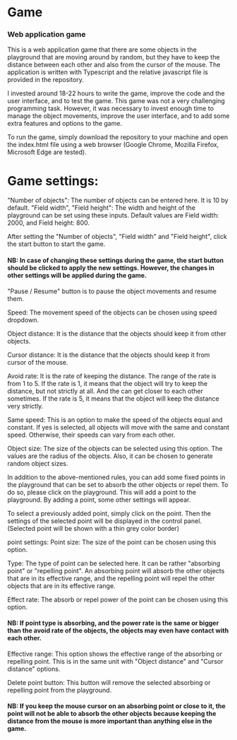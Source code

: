 # Game
### Web application game

This is a web application game that there are some objects in the playground that are moving around by random, but they have to keep the distance between each other and also from the cursor of the mouse. The application is written with Typescript and the relative javascript file is provided in the repository.

I invested around 18-22 hours to write the game, improve the code and the user interface, and to test the game. This game was not a very challenging programming task. However, it was necessary to invest enough time to manage the object movements, improve the user interface, and to add some extra features and options to the game.

To run the game, simply download the repository to your machine and open the index.html file using a web browser (Google Chrome, Mozilla Firefox, Microsoft Edge are tested).


# Game settings:

"Number of objects": The number of objects can be entered here. It is 10 by default.
"Field width", "Field height": The width and height of the playground can be set using these inputs. Default values are Field width: 2000, and Field height: 800. 

After setting the "Number of objects", "Field width" and "Field height", click the start button to start the game.
#### NB: In case of changing these settings during the game, the start button should be clicked to apply the new settings. However, the changes in other settings will be applied during the game. 

"Pause / Resume" button is to pause the object movements and resume them.

Speed: The movement speed of the objects can be chosen using speed dropdown.

Object distance: It is the distance that the objects should keep it from other objects.

Cursor distance: It is the distance that the objects should keep it from cursor of the mouse.

Avoid rate: It is the rate of keeping the distance. The range of the rate is from 1 to 5. If the rate is 1, it means that the object will try to keep the distance, but not strictly at all. And the can get closer to each other sometimes. If the rate is 5, it means that the object will keep the distance very strictly.

Same speed: This is an option to make the speed of the objects equal and constant. If yes is selected, all objects will move with the same and constant speed. Otherwise, their speeds can vary from each other.

Object size: The size of the objects can be selected using this option. The values are the radius of the objects. Also, it can be chosen to generate random object sizes.


In addition to the above-mentioned rules, you can add some fixed points in the playground that can be set to absorb the other objects or repel them. To do so, please click on the playground. This will add a point to the playground. By adding a point, some other settings will appear.

To select a previously added point, simply click on the point. Then the settings of the selected point will be displayed in the control panel. (Selected point will be shown with a thin grey color border)

point settings:
Point size: The size of the point can be chosen using this option.

Type: The type of point can be selected here. It can be rather "absorbing point" or "repelling point".
An absorbing point will absorb the other objects that are in its effective range, and the repelling point will repel the other objects that are in its effective range.

Effect rate: The absorb or repel power of the point can be chosen using this option.
#### NB: If point type is absorbing, and the power rate is the same or bigger than the avoid rate of the objects, the objects may even have contact with each other.

Effective range: This option shows the effective range of the absorbing or repelling point. This is in the same unit with "Object distance" and "Cursor distance" options.

Delete point button: This button will remove the selected absorbing or repelling point from the playground.

#### NB:  If you keep the mouse cursor on an absorbing point or close to it, the point will not be able to absorb the other objects because keeping the distance from the mouse is more important than anything else in the game.
